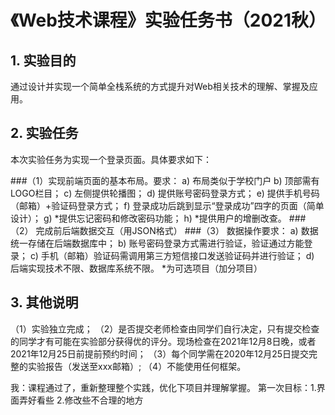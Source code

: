 # 《Web技术课程》实验任务书（2021秋）

## 1.	实验目的
通过设计并实现一个简单全栈系统的方式提升对Web相关技术的理解、掌握及应用。

## 2.	实验任务
  本次实验任务为实现一个登录页面。具体要求如下：
  
###（1）实现前端页面的基本布局。要求：
  a)	布局类似于学校门户
  b)	顶部需有LOGO栏目；
  c)	左侧提供轮播图；
  d)	提供账号密码登录方式；
  e)	提供手机号码（邮箱）+验证码登录方式；
  f)	登录成功后跳到显示“登录成功”四字的页面（简单设计）；
  g)	*提供忘记密码和修改密码功能；
  h)	*提供用户的增删改查。
###（2）	完成前后端数据交互（用JSON格式）
###（3）	数据操作要求：
  a)	数据统一存储在后端数据库中；
  b)	账号密码登录方式需进行验证，验证通过方能登录；
  c)	手机（邮箱）验证码需调用第三方短信接口发送验证码并进行验证；
  d)	后端实现技术不限、数据库系统不限。
  *为可选项目（加分项目）
## 3.	其他说明
（1）实验独立完成；
（2）是否提交老师检查由同学们自行决定，只有提交检查的同学才有可能在实验部分获得优的评分。现场检查在2021年12月8日晚，或者2021年12月25日前提前预约时间；
（3）每个同学需在2020年12月25日提交完整的实验报告（发送至xxx邮箱）;
（4）不能使用任何框架。

我：课程通过了，重新整理整个实践，优化下项目并理解掌握。
第一次目标：1.界面弄好看些 2.修改些不合理的地方
